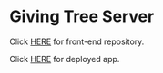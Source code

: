 # Giving Tree Server

Click [HERE](https://github.com/kennansalisbury/giving_client) for front-end repository.

Click [HERE](https://giving-tree-app.herokuapp.com/) for deployed app.
